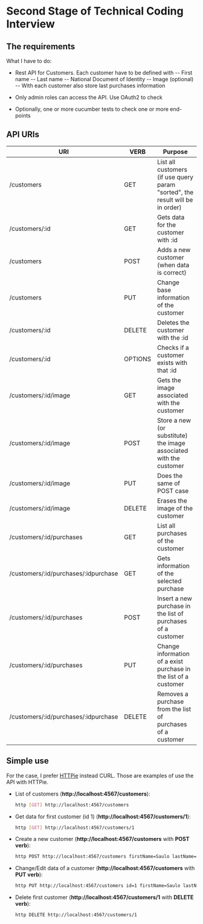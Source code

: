 # Second Stage of Technical Coding Interview

## The requirements 

What I have to do:

- Rest API for Customers. Each customer have to be defined with 
    -- First name
    -- Last name
    -- National Document of Identity
    -- Image (optional)
    -- With each customer also store last purchases information

- Only admin roles can access the API. Use OAuth2 to check

- Optionally, one or more cucumber tests to check one or more end-points


## API URIs

 
| URI | VERB | Purpose |
| --- | --- | --- |
| /customers  | GET | List all customers (if use query param "sorted", the result will be in order) |
| /customers/:id | GET | Gets data for the customer with :id |
| /customers | POST | Adds a new customer (when data is correct) |
| /customers | PUT | Change base information of the customer |
| /customers/:id | DELETE | Deletes the customer with the :id |
| /customers/:id | OPTIONS | Checks if a customer exists with that :id |
| /customers/:id/image | GET | Gets the image associated with the customer |
| /customers/:id/image | POST | Store a new (or substitute) the image associated with the customer |
| /customers/:id/image | PUT | Does the same of POST case |
| /customers/:id/image | DELETE | Erases the image of the customer |
| /customers/:id/purchases | GET | List all purchases of the customer |
| /customers/:id/purchases/:idpurchase | GET | Gets information of the selected purchase |
| /customers/:id/purchases | POST | Insert a new purchase in the list of purchases of a customer |
| /customers/:id/purchases | PUT | Change information of a exist purchase in the list of a customer |
| /customers/:id/purchases/:idpurchase | DELETE | Removes a purchase from the list of purchases of a customer |


## Simple use

For the case, I prefer [HTTPie](https://httpie.org/) instead CURL. Those are examples of use the API with HTTPie. 

* List of customers (**http://localhost:4567/customers**):

    ```bash
    http [GET] http://localhost:4567/customers
    ```

* Get data for first customer (id 1) (**http://localhost:4567/customers/1**):

    ```bash
    http [GET] http://localhost:4567/customers/1
    ```
    
* Create a new customer (**http://localhost:4567/customers** with **POST verb**):
    
    ```bash
    http POST http://localhost:4567/customers firstName=Saulo lastName=Alvarado nid=99999999X
    ```
    
* Change/Edit data of a customer (**http://localhost:4567/customers** with **PUT verb**):

     ```bash
     http PUT http://localhost:4567/customers id=1 firstName=Saulo lastName="Alvarado Mateos" nid=99999999X
     ```

* Delete first customer (**http://localhost:4567/customers/1** with **DELETE verb**):

    ```bash
    http DELETE http://localhost:4567/customers/1
    ```

